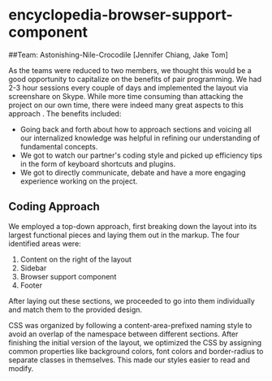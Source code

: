 # encyclopedia-browser-support-component
##Team: Astonishing-Nile-Crocodile [Jennifer Chiang, Jake Tom]

As the teams were reduced to two members, we thought this would be a good opportunity to capitalize on the benefits of pair programming. We had 2-3 hour sessions every couple of days and implemented the layout via screenshare on Skype. While more time consuming than attacking the project on our own time, there were indeed many great aspects to this approach . The benefits included:

- Going back and forth about how to approach sections and voicing all our internalized knowledge was helpful in refining our understanding of fundamental concepts.
- We got to watch our partner's coding style and picked up efficiency tips in the form of keyboard shortcuts and plugins.
- We got to directly communicate, debate and have a more engaging experience working on the project.

## Coding Approach

We employed a top-down approach, first breaking down the layout into its largest functional pieces and laying them out in the markup. The four identified areas were:

1. Content on the right of the layout
2. Sidebar
3. Browser support component
4. Footer

After laying out these sections, we proceeded to go into them individually and match them to the provided design.

CSS was organized by following a content-area-prefixed naming style to avoid an overlap of the namespace between different sections. After finishing the initial version of the layout, we optimized the CSS by assigning common properties like background colors, font colors and border-radius to separate classes in themselves. This made our styles easier to read and modify.

